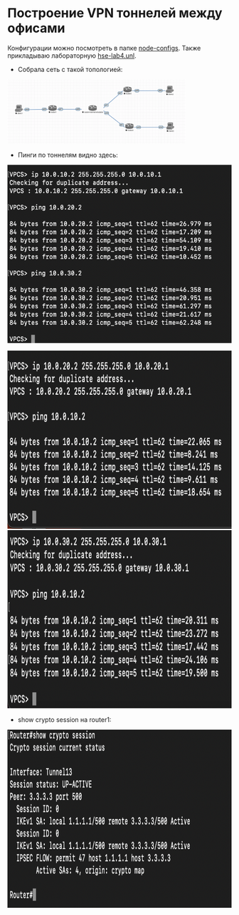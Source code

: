 # Построение VPN тоннелей между офисами

Конфигурации можно посмотреть в папке [node-configs](node-configs). Также прикладываю лабораторную [hse-lab4.unl](hse-lab4.unl).

- Собрала сеть с такой топологией:

<img src="images/topology.png" width="400">

- Пинги по тоннелям видно здесь:

<img src="images/ping-1.png" height="400">

<img src="images/ping-2.png" height="400"> <img src="images/ping-3.png" height="400">



- show crypto session на router1:

<img src="images/router1-crypto.png" height="400">